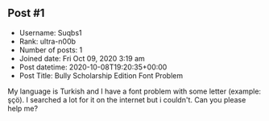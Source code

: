 ## Post #1
- Username: Suqbs1
- Rank: ultra-n00b
- Number of posts: 1
- Joined date: Fri Oct 09, 2020 3:19 am
- Post datetime: 2020-10-08T19:20:35+00:00
- Post Title: Bully Scholarship Edition Font Problem

My language is Turkish and I have a font problem with some letter (example: şçö). I searched a lot for it on the internet but i couldn't. Can you please help me?
